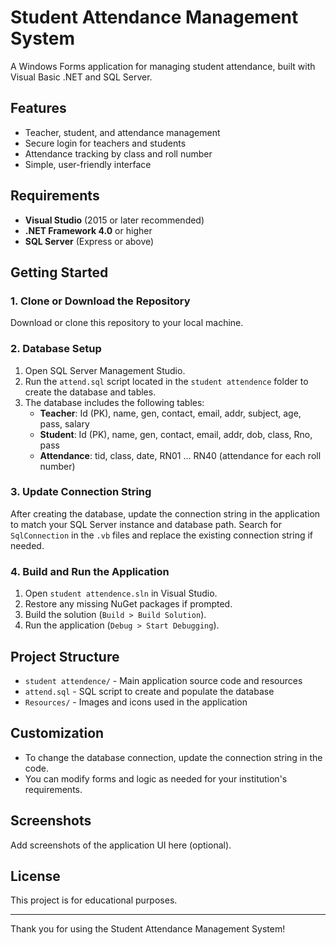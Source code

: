 
# Student Attendance Management System

A Windows Forms application for managing student attendance, built with Visual Basic .NET and SQL Server.

## Features

- Teacher, student, and attendance management
- Secure login for teachers and students
- Attendance tracking by class and roll number
- Simple, user-friendly interface

## Requirements

- **Visual Studio** (2015 or later recommended)
- **.NET Framework 4.0** or higher
- **SQL Server** (Express or above)

## Getting Started

### 1. Clone or Download the Repository

Download or clone this repository to your local machine.

### 2. Database Setup

1. Open SQL Server Management Studio.
2. Run the `attend.sql` script located in the `student attendence` folder to create the database and tables.
3. The database includes the following tables:
   - **Teacher**: Id (PK), name, gen, contact, email, addr, subject, age, pass, salary
   - **Student**: Id (PK), name, gen, contact, email, addr, dob, class, Rno, pass
   - **Attendance**: tid, class, date, RN01 ... RN40 (attendance for each roll number)

### 3. Update Connection String

After creating the database, update the connection string in the application to match your SQL Server instance and database path. Search for `SqlConnection` in the `.vb` files and replace the existing connection string if needed.

### 4. Build and Run the Application

1. Open `student attendence.sln` in Visual Studio.
2. Restore any missing NuGet packages if prompted.
3. Build the solution (`Build > Build Solution`).
4. Run the application (`Debug > Start Debugging`).

## Project Structure

- `student attendence/` - Main application source code and resources
- `attend.sql` - SQL script to create and populate the database
- `Resources/` - Images and icons used in the application

## Customization

- To change the database connection, update the connection string in the code.
- You can modify forms and logic as needed for your institution's requirements.

## Screenshots

Add screenshots of the application UI here (optional).

## License

This project is for educational purposes.

---
Thank you for using the Student Attendance Management System!
